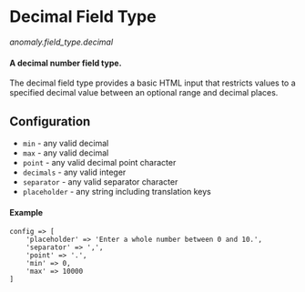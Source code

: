 # Decimal Field Type

*anomaly.field_type.decimal*

#### A decimal number field type.

The decimal field type provides a basic HTML input that restricts values to a specified decimal value between an optional range and decimal places.

## Configuration

- `min` - any valid decimal
- `max` - any valid decimal
- `point` - any valid decimal point character
- `decimals` - any valid integer
- `separator` - any valid separator character
- `placeholder` - any string including translation keys

#### Example

	config => [
	    'placeholder' => 'Enter a whole number between 0 and 10.',
		'separator' => ',',
		'point' => '.',
		'min' => 0,
		'max' => 10000
	]

